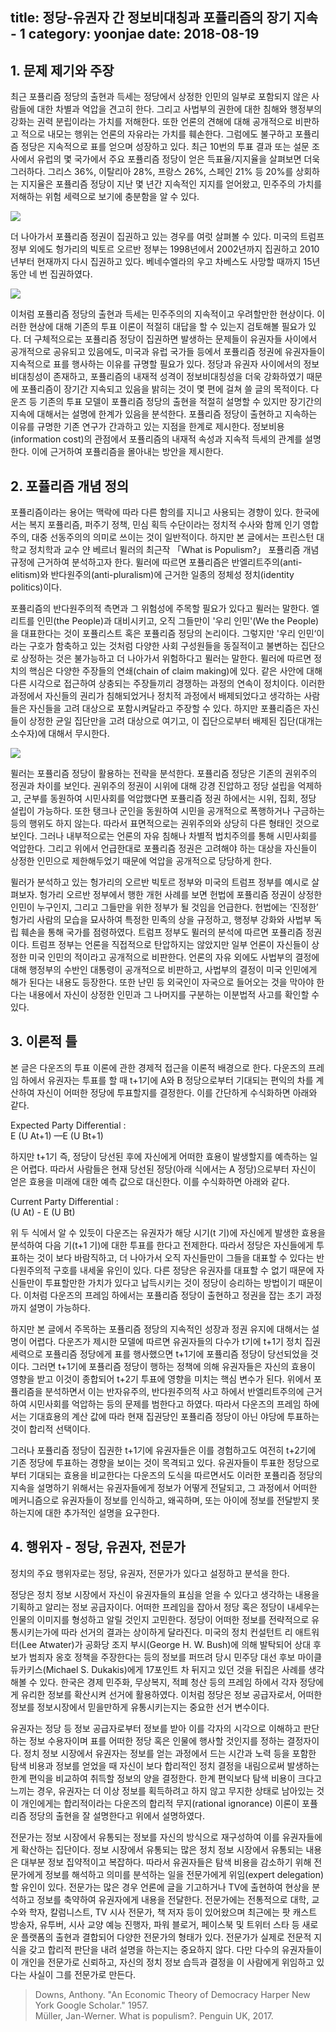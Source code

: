 title: 정당-유권자 간 정보비대칭과 포퓰리즘의 장기 지속 - 1
category: yoonjae
date: 2018-08-19
------------------------------------

## 1. 문제 제기와 주장

최근 포퓰리즘 정당의 출현과 득세는 정당에서 상정한 인민의 일부로 포함되지 않은 사람들에 대한 차별과 억압을 견고히 한다. 그리고 사법부의 권한에 대한 침해와 행정부의 강화는 권력 분립이라는 가치를 저해한다. 또한 언론의 견해에 대해 공개적으로 비판하고 적으로 내모는 행위는 언론의 자유라는 가치를 훼손한다. 그럼에도 불구하고 포퓰리즘 정당은 지속적으로 표를 얻으며 성장하고 있다. 최근 10번의 투표 결과 또는 설문 조사에서 유럽의 몇 국가에서 주요 포퓰리즘 정당이 얻은 득표율/지지율을 살펴보면 더욱 그러하다. 그리스 36%, 이탈리아 28%, 프랑스 26%, 스페인 21% 등 20%를 상회하는 지지율은 포퓰리즘 정당이 지난 몇 년간 지속적인 지지를 얻어왔고, 민주주의 가치를 저해하는 위험 세력으로 보기에 충분함을 알 수 있다.

![](./userdata/images/081918-1.jpg)

더 나아가서 포퓰리즘 정권이 집권하고 있는 경우를 여럿 살펴볼 수 있다. 미국의 트럼프 정부 외에도 헝가리의 빅토르 오르반 정부는 1998년에서 2002년까지 집권하고 2010년부터 현재까지 다시 집권하고 있다. 베네수엘라의 우고 차베스도 사망할 때까지 15년 동안 네 번 집권하였다. 

![](./userdata/images/081918-2.png)

이처럼 포퓰리즘 정당의 출현과 득세는 민주주의의 지속적이고 우려할만한 현상이다. 이러한 현상에 대해 기존의 투표 이론이 적절히 대답을 할 수 있는지 검토해볼 필요가 있다. 더 구체적으로는 포퓰리즘 정당이 집권하면 발생하는 문제들이 유권자들 사이에서 공개적으로 공유되고 있음에도, 미국과 유럽 국가들 등에서 포퓰리즘 정권에 유권자들이 지속적으로 표를 행사하는 이유를 규명할 필요가 있다. 정당과 유권자 사이에서의 정보비대칭성이 존재하고, 포퓰리즘의 내재적 성격이 정보비대칭성을 더욱 강화하였기 때문에 포퓰리즘이 장기간 지속되고 있음을 밝히는 것이 몇 편에 걸쳐 쓸 글의 목적이다. 다운즈 등 기존의 투표 모델이 포퓰리즘 정당의 출현을 적절히 설명할 수 있지만 장기간의 지속에 대해서는 설명에 한계가 있음을 분석한다. 포퓰리즘 정당이 출현하고 지속하는 이유를 규명한 기존 연구가 간과하고 있는 지점을 한계로 제시한다. 정보비용(information cost)의 관점에서 포퓰리즘의 내재적 속성과 지속적 득세의 관계를 설명한다. 이에 근거하여 포퓰리즘을 몰아내는 방안을 제시한다.

## 2. 포퓰리즘 개념 정의

포퓰리즘이라는 용어는 맥락에 따라 다른 함의를 지니고 사용되는 경향이 있다. 한국에서는 복지 포퓰리즘, 퍼주기 정책, 민심 획득 수단이라는 정치적 수사와 함께 인기 영합주의, 대중 선동주의의 의미로 쓰이는 것이 일반적이다. 하지만 본 글에서는 프린스턴 대학교 정치학과 교수 얀 베르너 뮐러의 최근작 「What is Populism?」 포퓰리즘 개념 규정에 근거하여 분석하고자 한다. 뮐러에 따르면 포퓰리즘은 반엘리트주의(anti-elitism)와 반다원주의(anti-pluralism)에 근거한 일종의 정체성 정치(identity politics)이다. 

포퓰리즘의 반다원주의적 측면과 그 위험성에 주목할 필요가 있다고 뮐러는 말한다. 엘리트를 인민(the People)과 대비시키고, 오직 그들만이 '우리 인민'(We the People)을 대표한다는 것이 포퓰리스트 혹은 포퓰리즘 정당의 논리이다. 그렇지만 '우리 인민‘이라는 구호가 함축하고 있는 것처럼 다양한 사회 구성원들을 동질적이고 불변하는 집단으로 상정하는 것은 불가능하고 더 나아가서 위험하다고 뮐러는 말한다. 뮐러에 따르면 정치의 핵심은 다양한 주장들의 연쇄(chain of claim making)에 있다. 같은 사안에 대해 다른 시각으로 접근하여 상충되는 주장들끼리 경쟁하는 과정의 연속이 정치이다. 이러한 과정에서 자신들의 권리가 침해되었거나 정치적 과정에서 배제되었다고 생각하는 사람들은 자신들을 고려 대상으로 포함시켜달라고 주장할 수 있다. 하지만 포퓰리즘은 자신들이 상정한 균일 집단만을 고려 대상으로 여기고, 이 집단으로부터 배제된 집단(대개는 소수자)에 대해서 무시한다.

![](./userdata/images/081918-3.png)

뮐러는 포퓰리즘 정당이 활용하는 전략을 분석한다. 포퓰리즘 정당은 기존의 권위주의 정권과 차이를 보인다. 권위주의 정권이 시위에 대해 강경 진압하고 정당 설립을 억제하고, 군부를 동원하여 시민사회를 억압했다면 포퓰리즘 정권 하에서는 시위, 집회, 정당 설립이 가능하다. 또한 탱크나 군인을 동원하여 시민을 공개적으로 폭행하거나 구금하는 등의 행위도 하지 않는다. 따라서 표면적으로는 권위주의와 상당히 다른 형태인 것으로 보인다. 그러나 내부적으로는 언론의 자유 침해나 차별적 법치주의를 통해 시민사회를 억압한다. 그리고 위에서 언급한대로 포퓰리즘 정권은 고려해야 하는 대상을 자신들이 상정한 인민으로 제한해두었기 때문에 억압을 공개적으로 당당하게 한다.

뮐러가 분석하고 있는 헝가리의 오르반 빅토르 정부와 미국의 트럼프 정부를 예시로 살펴보자. 헝가리 오르반 정부에서 행한 개헌 사례를 보면 헌법에 포퓰리즘 정권이 상정한 인민이 누구인지, 그리고 그들만을 위한 정부가 될 것임을 언급한다. 헌법에는 ‘진정한’ 헝가리 사람의 모습을 묘사하여 특정한 민족의 상을 규정하고, 행정부 강화와 사법부 독립 훼손을 통해 국가를 점령하였다. 트럼프 정부도 뮐러의 분석에 따르면 포퓰리즘 정권이다. 트럼프 정부는 언론을 직접적으로 탄압하지는 않았지만 일부 언론이 자신들이 상정한 미국 인민의 적이라고 공개적으로 비판한다. 언론의 자유 외에도 사법부의 결정에 대해 행정부의 수반인 대통령이 공개적으로 비판하고, 사법부의 결정이 미국 인민에게 해가 된다는 내용도 등장한다. 또한 난민 등 외국인이 자국으로 들어오는 것을 막아야 한다는 내용에서 자신이 상정한 인민과 그 나머지를 구분하는 이분법적 사고를 확인할 수 있다.

## 3. 이론적 틀

본 글은 다운즈의 투표 이론에 관한 경제적 접근을 이론적 배경으로 한다. 다운즈의 프레임 하에서 유권자는 투표를 할 때 t+1기에 A와 B 정당으로부터 기대되는 편익의 차를 계산하여 자신이 어떠한 정당에 투표할지를 결정한다. 이를 간단하게 수식화하면 아래와 같다.

Expected Party Differential : <br>
E (U At+1) —E (U Bt+1)

하지만 t+1기 즉, 정당이 당선된 후에 자신에게 어떠한 효용이 발생할지를 예측하는 일은 어렵다. 따라서 사람들은 현재 당선된 정당(아래 식에서는 A 정당)으로부터 자신이 얻은 효용을 미래에 대한 예측 값으로 대신한다. 이를 수식화하면 아래와 같다.

Current Party Differential : <br>
(U At) - E (U Bt)

위 두 식에서 알 수 있듯이 다운즈는 유권자가 해당 시기(t 기)에 자신에게 발생한 효용을 분석하여 다음 기(t+1 기)에 대한 투표를 한다고 전제한다. 따라서 정당은 자신들에게 투표하는 것이 보다 바람직하고, 더 나아가서 오직 자신들만이 그들을 대표할 수 있다는 반다원주의적 구호를 내세울 유인이 있다. 다른 정당은 유권자를 대표할 수 없기 때문에 자신들만이 투표할만한 가치가 있다고 납득시키는 것이 정당이 승리하는 방법이기 때문이다. 이처럼 다운즈의 프레임 하에서는 포퓰리즘 정당이 출현하고 정권을 잡는 초기 과정까지 설명이 가능하다.

하지만 본 글에서 주목하는 포퓰리즘 정당의 지속적인 성장과 정권 유지에 대해서는 설명이 어렵다. 다운즈가 제시한 모델에 따르면 유권자들의 다수가 t기에 t+1기 정치 집권 세력으로 포퓰리즘 정당에게 표를 행사했으면 t+1기에 포퓰리즘 정당이 당선되었을 것이다. 그러면 t+1기에 포퓰리즘 정당이 행하는 정책에 의해 유권자들은 자신의 효용이 영향을 받고 이것이 종합되어 t+2기 투표에 영향을 미치는 핵심 변수가 된다. 위에서 포퓰리즘을 분석하면서 이는 반자유주의, 반다원주의적 사고 하에서 반엘리트주의에 근거하여 시민사회를 억압하는 등의 문제를 범한다고 하였다. 따라서 다운즈의 프레임 하에서는 기대효용의 계산 값에 따라 현재 집권당인 포퓰리즘 정당이 아닌 야당에 투표하는 것이 합리적 선택이다.

그러나 포퓰리즘 정당이 집권한 t+1기에 유권자들은 이를 경험하고도 여전히 t+2기에 기존 정당에 투표하는 경향을 보이는 것이 목격되고 있다. 유권자들이 투표한 정당으로부터 기대되는 효용을 비교한다는 다운즈의 도식을 따르면서도 이러한 포퓰리즘 정당의 지속을 설명하기 위해서는 유권자들에게 정보가 어떻게 전달되고, 그 과정에서 어떠한 메커니즘으로 유권자들이 정보를 인식하고, 왜곡하며, 또는 아이에 정보를 전달받지 못하는지에 대한 추가적인 설명을 요구한다.

## 4. 행위자 - 정당, 유권자, 전문가

정치의 주요 행위자로는 정당, 유권자, 전문가가 있다고 설정하고 분석을 한다. 

정당은 정치 정보 시장에서 자신이 유권자들의 표심을 얻을 수 있다고 생각하는 내용을 기획하고 알리는 정보 공급자이다. 어떠한 프레임을 잡아서 정당 혹은 정당이 내세우는 인물의 이미지를 형성하고 알릴 것인지 고민한다. 정당이 어떠한 정보를 전략적으로 유통시키는가에 따라 선거의 결과는 상이하게 달라진다. 미국의 정치 컨설턴트 리 애트워터(Lee Atwater)가 공화당 조지 부시(George H. W. Bush)에 의해 발탁되어 상대 후보가 범죄자 옹호 정책을 주장한다는 등의 정보를 퍼뜨려 당시 민주당 대선 후보 마이클 듀카키스(Michael S. Dukakis)에게 17포인트 차 뒤지고 있던 것을 뒤집은 사례를 생각해볼 수 있다. 한국은 경제 민주화, 무상복지, 적폐 청산 등의 프레임 하에서 각자 정당에게 유리한 정보를 확산시켜 선거에 활용하였다. 이처럼 정당은 정보 공급자로서, 어떠한 정보를 정보시장에서 믿을만하게 유통시키는지는 중요한 선거 변수이다. 

유권자는 정당 등 정보 공급자로부터 정보를 받아 이를 각자의 시각으로 이해하고 판단하는 정보 수용자이며 표를 어떠한 정당 혹은 인물에 행사할 것인지를 정하는 결정자이다. 정치 정보 시장에서 유권자는 정보를 얻는 과정에서 드는 시간과 노력 등을 포함한 탐색 비용과 정보를 얻었을 때 자신이 보다 합리적인 정치 결정을 내림으로써 발생하는 한계 편익을 비교하여 취득할 정보의 양을 결정한다. 한계 편익보다 탐색 비용이 크다고 느끼는 경우, 유권자는 더 이상 정보를 획득하려고 하지 않고 무지한 상태로 남아있는 것이 개인에게는 합리적이라는 다운즈의 합리적 무지(rational ignorance) 이론이 포퓰리즘 정당의 출현을 잘 설명한다고 위에서 설명하였다.

전문가는 정보 시장에서 유통되는 정보를 자신의 방식으로 재구성하여 이를 유권자들에게 확산하는 집단이다. 정보 시장에서 유통되는 많은 정치 정보 시장에서 유통되는 내용은 대부분 정보 집약적이고 복잡하다. 따라서 유권자들은 탐색 비용을 감소하기 위해 전문가에게 정보를 해석하고 의미를 분석하는 일을 전문가에게 위임(expert delegation)할 유인이 있다. 전문가는 많은 경우 언론에 글을 기고하거나 TV에 출현하여 현상을 분석하고 정보를 축약하여 유권자에게 내용을 전달한다. 전문가에는 전통적으로 대학, 교수와 학자, 칼럼니스트, TV 시사 전문가, 책 저자 등이 있어왔으며 최근에는 팟 캐스트 방송자, 유투버, 시사 교양 예능 진행자, 파워 블로거, 페이스북 및 트위터 스타 등 새로운 플랫폼의 출현과 결합되어 다양한 전문가의 형태가 있다. 전문가가 실제로 전문적 지식을 갖고 합리적 판단을 내려 설명을 하는지는 중요하지 않다. 다만 다수의 유권자들이 이 개인을 전문가로 신뢰하고, 자신의 정치 정보 습득과 결정을 이 사람에게 위임하고 있다는 사실이 그를 전문가로 만든다.

> Downs, Anthony. "An Economic Theory of Democracy Harper New York Google Scholar." 1957. <br> Müller, Jan-Werner. What is populism?. Penguin UK, 2017.